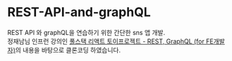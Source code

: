 # REST-API-and-graphQL
REST API 와 graphQL을 연습하기 위한 간단한 sns 앱 개발. <br>
정재남님 인프런 강의인 [풀스택 리액트 토이프로젝트 - REST, GraphQL (for FE개발자)](https://www.inflearn.com/course/%ED%92%80%EC%8A%A4%ED%83%9D-%EB%A6%AC%EC%95%A1%ED%8A%B8-%ED%86%A0%EC%9D%B4%ED%94%84%EB%A1%9C%EC%A0%9D%ED%8A%B8/dashboard)의 내용을 바탕으로 클론코딩 하였습니다. 
